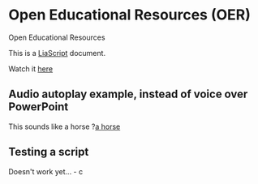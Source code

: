 # Open Educational Resources (OER)
Open Educational Resources

This is a [LiaScript](https://github.com/LiaScript/) document.

Watch it [here](https://liascript.github.io/course/?https://raw.githubusercontent.com/ronaldcornet/openeducationalresources/main/README.md)

## Audio autoplay example, instead of voice over PowerPoint

This sounds like a horse
?[a horse](https://www.w3schools.com/html/horse.mp3 "hear a horse")<!--
autoplay="true"
muted="true"
-->

## Testing a script

Doesn't work yet... - c

<script run-once>
setTimeout(function(){
  send.lia("I am ready!")
}, 3000)

"waiting for 3 seconds"
</script>


<script run-once>
function abc(){
  send.lia("I am ready!")
}
setTimeout(abc(), 5000)

"waiting for 5 seconds"
</script>

